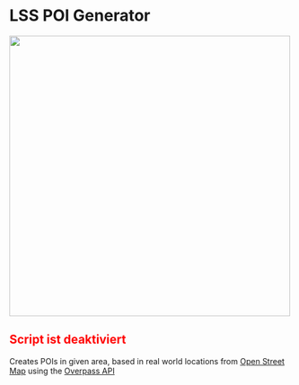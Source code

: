 <h1>LSS POI Generator</h1>
<img height="500px" src="preview.png">
<h2 style="color:red">Script ist deaktiviert</h2>
Creates POIs in given area, based in real world locations
from <a href="https://www.openstreetmap.org/">Open Street Map</a>
using the <a href="https://wiki.openstreetmap.org/wiki/Overpass_API">Overpass API</a>
